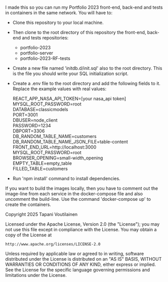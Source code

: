 I made this so you can run my Portfolio 2023 front-end, back-end and tests in containers in the same network. You will have to:

- Clone this repository to your local machine.

- Then clone to the root directory of this repository the front-end, back-end and tests repositories:

  - portfolio-2023
  - portfolio-server
  - portfolio-2023-RF-tests

- Create a new file named 'initdb.d/init.sql' also to the root directory. This is the file you should write your SQL initialization script.

- Create a .env file to the root directory and add the following fields to it. Replace the example values with real values:

  REACT_APP_NASA_API_TOKEN=[your nasa_api token]  
  MYSQL_ROOT_PASSWORD=root  
  DATABASE=classicmodels  
  PORT=3001  
  DBUSER=node_client  
  PASSWORD=1234  
  DBPORT=3306  
  DB_RANDOM_TABLE_NAME=customers  
  DB_RANDOM_TABLE_NAME_JSON_FILE=table-content  
  FRONT_END_URL=http://localhost:3000  
  MYSQL_ROOT_PASSWORD=root  
  BROWSER_OPENING=small-width_opening  
  EMPTY_TABLE=empty_table  
  FILLED_TABLE=customers

- Run 'npm install' command to install dependencies.

If you want to build the images locally, then you have to comment out the image-line from each service in the docker-compose file and also uncomment the build-line. Use the command 'docker-compose up' to create the containers.

Copyright 2025 Tapani Voutilainen

Licensed under the Apache License, Version 2.0 (the "License");
you may not use this file except in compliance with the License.
You may obtain a copy of the License at

    http://www.apache.org/licenses/LICENSE-2.0

Unless required by applicable law or agreed to in writing, software
distributed under the License is distributed on an "AS IS" BASIS,
WITHOUT WARRANTIES OR CONDITIONS OF ANY KIND, either express or implied.
See the License for the specific language governing permissions and
limitations under the License.
